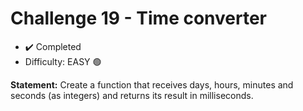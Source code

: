 # Challenge 19 - Time converter

- ✔️ Completed
- Difficulty: EASY 🟢

**Statement:** Create a function that receives days, hours, minutes and seconds (as integers) and returns its result in milliseconds.
